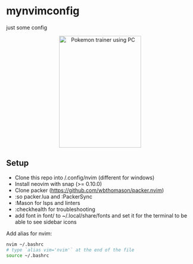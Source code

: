 # mynvimconfig
just some config

<div align="center">
  <img src="https://i.pinimg.com/originals/86/70/c4/8670c4da3a580725b13a12ac86808bce.png" width="220px" height="300" alt="Pokemon trainer using PC">
</div>

## Setup

* Clone this repo into /.config/nvim (different for windows)
* Install neovim with snap (>= 0.10.0)
* Clone packer (https://github.com/wbthomason/packer.nvim)
* :so packer.lua and :PackerSync
* :Mason for lsps and linters
* :checkhealth for troubleshooting
* add font in font/ to ~/.local/share/fonts and set it for the terminal to be able to see sidebar icons

Add alias for nvim:
```bash
nvim ~/.bashrc
# type `alias vim='nvim'` at the end of the file
source ~/.bashrc
```

